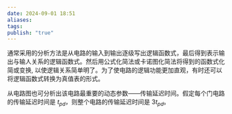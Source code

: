 ```yaml
---
date: 2024-09-01 18:51
aliases: 
tags: 
publish: "true"
---
```

通常采用的分析方法是从电路的输入到输出逐级写出逻辑函数式，最后得到表示输出与输人关系的逻辑函数式。然后用公式化简法或卡诺图化简法将得到的函数式化简或变换, 以使逻辑关系简单明了。为了使电路的逻辑功能更加直观，有时还可以将逻辑函数式转换为真值表的形式。

从电路图也可分析出该电路最重要的动态参数——传输延迟时间。假定每个门电路的传输延迟时间是 $t_{pd}$，则整个电路的传输延迟时间是 $3t_{pd}$。
